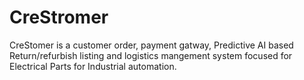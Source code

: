 # CreStromer
CreStomer is a customer order, payment gatway, Predictive AI based Return/refurbish listing and logistics mangement system focused for Electrical Parts for Industrial automation.

